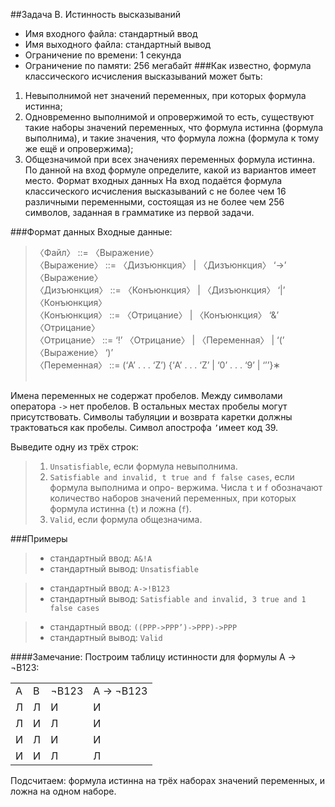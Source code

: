##Задача B. Истинность высказываний
- Имя входного файла: стандартный ввод
- Имя выходного файла: стандартный вывод
- Ограничение по времени: 1 секунда
- Ограничение по памяти: 256 мегабайт
###Как известно, формула классического исчисления высказываний может быть:
1. Невыполнимой нет значений переменных, при которых формула истинна;
2. Одновременно выполнимой и опровержимой   то есть, существуют такие наборы значений
   переменных, что формула истинна (формула выполнима), и такие значения, что формула
   ложна (формула к тому же ещё и опровержима);
3. Общезначимой при всех значениях переменных формула истинна.
   По данной на вход формуле определите, какой из вариантов имеет место.
   Формат входных данных
   На вход подаётся формула классического исчисления высказываний с не более чем 16 различными
   переменными, состоящая из не более чем 256 символов, заданная в грамматике из первой задачи.

###Формат данных
   Входные данные:

   >〈Файл〉 ::= 〈Выражение〉<br>
   〈Выражение〉 ::= 〈Дизъюнкция〉 | 〈Дизъюнкция〉 ‘->’ 〈Выражение〉<br>
   〈Дизъюнкция〉 ::= 〈Конъюнкция〉 | 〈Дизъюнкция〉 ‘|’ 〈Конъюнкция〉<br>
   〈Конъюнкция〉 ::= 〈Отрицание〉 | 〈Конъюнкция〉 ‘&’ 〈Отрицание〉<br>
   〈Отрицание〉 ::= ‘!’ 〈Отрицание〉 | 〈Переменная〉 | ‘(’ 〈Выражение〉 ‘)’ <br>
   〈Переменная〉 ::= (‘A’ . . . ‘Z’) {‘A’ . . . ‘Z’ | ‘0’ . . . ‘9’ | ‘’’}∗ <br><br>

   Имена переменных не содержат пробелов. Между символами оператора ```->``` нет пробелов. В
   остальных местах пробелы могут присутствовать. Символы табуляции и возврата каретки должны
   трактоваться как пробелы. Символ апострофа ```’```имеет код 39.

   Выведите одну из трёх строк:

   >1. ```Unsatisfiable```, если формула невыполнима.
   >2. ```Satisfiable and invalid, t true and f false cases```, если формула выполнима и опро-
         вержима. Числа ```t``` и ```f``` обозначают количество наборов значений переменных, при которых
         формула истинна (```t```) и ложна (```f```).
   >3. ```Valid```, если формула общезначима.
   > 
###Примеры
   >- стандартный ввод: ```A&!A```
   >- стандартный вывод: ```Unsatisfiable```
   
   >- стандартный ввод: ```A->!B123```
   >- стандартный вывод: ```Satisfiable and invalid, 3 true and 1 false cases```

   >- стандартный ввод: ```((PPP->PPP’)->PPP)->PPP```
   >- стандартный вывод: ```Valid```
   

####Замечание:
   Построим таблицу истинности для формулы A → ¬B123:
   <table>
   <tr> <td>A</td> <td>B</td> <td>¬B123</td> <td>A → ¬B123</td> </tr>
   <tr> <td>Л</td> <td>Л</td> <td>И</td> <td>И</td></tr>
   <tr> <td>Л</td> <td>И</td> <td>Л</td> <td>И</td></tr>
   <tr> <td>И</td> <td>Л</td> <td>И</td> <td>И</td></tr>
   <tr> <td>И</td> <td>И</td> <td>Л</td> <td>Л</td></tr>
   </table>
   Подсчитаем: формула истинна на трёх наборах значений переменных, и ложна на одном наборе.